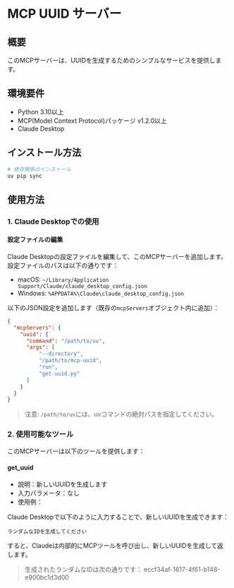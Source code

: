 # MCP UUID サーバー

## 概要
このMCPサーバーは、UUIDを生成するためのシンプルなサービスを提供します。

## 環境要件
- Python 3.10以上
- MCP(Model Context Protocol)パッケージ v1.2.0以上
- Claude Desktop

## インストール方法
```bash
# 依存関係のインストール
uv pip sync
```

## 使用方法

### 1. Claude Desktopでの使用

#### 設定ファイルの編集
Claude Desktopの設定ファイルを編集して、このMCPサーバーを追加します。設定ファイルのパスは以下の通りです：

- macOS: `~/Library/Application Support/Claude/claude_desktop_config.json`
- Windows: `%APPDATA%\Claude\claude_desktop_config.json`

以下のJSON設定を追加します（既存の`mcpServers`オブジェクト内に追加）：

```json
{
  "mcpServers": {
    "uuid": {
      "command": "/path/to/uv",
      "args": [
          "--directory",
          "/path/to/mcp-uuid",
          "run",
          "get-uuid.py"
      ]
    }
  }
}
```

> 注意: `/path/to/uv`には、uvコマンドの絶対パスを指定してください。

### 2. 使用可能なツール

このMCPサーバーは以下のツールを提供します：

#### get_uuid
- 説明：新しいUUIDを生成します
- 入力パラメータ：なし
- 使用例：

Claude Desktopで以下のように入力することで、新しいUUIDを生成できます：
```
ランダムなIDを生成してください
```

すると、Claudeは内部的にMCPツールを呼び出し、新しいUUIDを生成して返します。

> 生成されたランダムなIDは次の通りです：
> eccf34af-1617-4f61-b148-e900bc1d3d00
